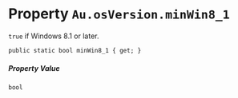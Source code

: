 # Property `Au.osVersion.minWin8_1`

`true` if Windows 8.1 or later.

```
public static bool minWin8_1 { get; }
```

##### Property Value

`bool`